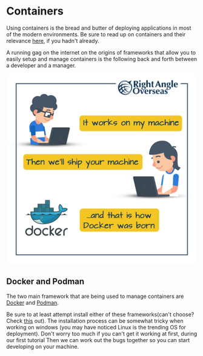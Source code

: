 # Containers

Using containers is the bread and butter of deploying applications in most of the modern environments. Be sure to read up on containers and their relevance [here](https://www.cio.com/article/2924995/what-are-containers-and-why-do-you-need-them.html), if you hadn't already.

A running gag on the internet on the origins of frameworks that allow you to easily setup and manage containers is the following back and forth between a developer and a manager.

![](works_on_my_machine.jpg)

## Docker and Podman

The two main framework that are being used to manage containers are [Docker](https://www.docker.com/) and [Podman](https://podman.io/). 

Be sure to at least attempt install either of these frameworks(can't choose? Check [this](https://4sysops.com/archives/podman-vs-docker/) out). The installation process can be somewhat tricky when working on windows (you may have noticed Linux is the trending OS for deployment). Don't worry too much if you can't get it working at first, during our first tutorial Then we can work out the bugs together so you can start developing on your machine.
